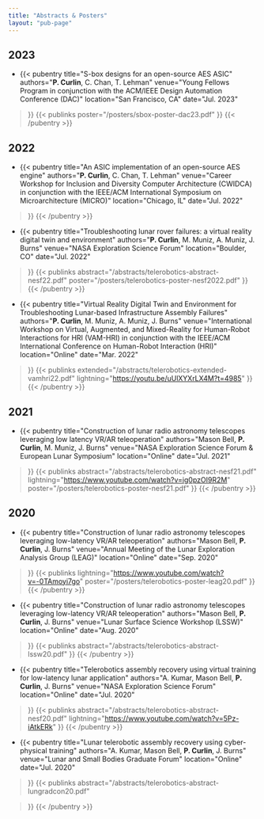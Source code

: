 ```yaml
---
title: "Abstracts & Posters"
layout: "pub-page"
---
```


<!-- Full list of abstracts and posters -->

<!-- Template -->
<!-- - {{< pubentry 
    title=""
    authors=""
    venue=""
    location=""
    date=""
>}}
{{< publinks
    abstract=""
    lightning=""
    poster=""
    code=""
    extended=""
>}}
{{< /pubentry >}} -->

## 2023

- {{< pubentry 
    title="S-box designs for an open-source AES ASIC"
    authors="**P. Curlin**, C. Chan, T. Lehman"
    venue="Young Fellows Program in conjunction with the ACM/IEEE Design Automation Conference (DAC)"
    location="San Francisco, CA"
    date="Jul. 2023"
>}}
{{< publinks
    poster="/posters/sbox-poster-dac23.pdf"
>}}
{{< /pubentry >}}

## 2022

- {{< pubentry 
    title="An ASIC implementation of an open-source AES engine"
    authors="**P. Curlin**, C. Chan, T. Lehman"
    venue="Career Workshop for Inclusion and Diversity Computer Architecture (CWIDCA) in conjunction with the IEEE/ACM International Symposium on Microarchitecture (MICRO)"
    location="Chicago, IL"
    date="Jul. 2022"
>}}
{{< /pubentry >}}


- {{< pubentry 
    title="Troubleshooting lunar rover failures: a virtual reality digital twin and environment"
    authors="**P. Curlin**, M. Muniz, A. Muniz, J. Burns"
    venue="NASA Exploration Science Forum"
    location="Boulder, CO"
    date="Jul. 2022"
>}}
{{< publinks
    abstract="/abstracts/telerobotics-abstract-nesf22.pdf"
    poster="/posters/telerobotics-poster-nesf2022.pdf"
>}}
{{< /pubentry >}}

- {{< pubentry 
    title="Virtual Reality Digital Twin and Environment for Troubleshooting Lunar-based Infrastructure Assembly Failures"
    authors="**P. Curlin**, M. Muniz, A. Muniz, J. Burns"
    venue="International Workshop on Virtual, Augmented, and Mixed-Reality for Human-Robot Interactions for HRI (VAM-HRI) in conjunction with the IEEE/ACM International Conference on Human-Robot Interaction (HRI)"
    location="Online"
    date="Mar. 2022"
>}}
{{< publinks
    extended="/abstracts/telerobotics-extended-vamhri22.pdf"
    lightning="https://youtu.be/uUlXYXrLX4M?t=4985"
>}}
{{< /pubentry >}}

## 2021

- {{< pubentry 
    title="Construction of lunar radio astronomy telescopes leveraging low latency VR/AR teleoperation"
    authors="Mason Bell, **P. Curlin**, M. Muniz, J. Burns"
    venue="NASA Exploration Science Forum & European Lunar Symposium"
    location="Online"
    date="Jul. 2021"
>}}
{{< publinks
    abstract="/abstracts/telerobotics-abstract-nesf21.pdf"
    lightning="https://www.youtube.com/watch?v=ig0pzOI9R2M"
    poster="/posters/telerobotics-poster-nesf21.pdf"
>}}
{{< /pubentry >}}

## 2020

- {{< pubentry 
    title="Construction of lunar radio astronomy telescopes leveraging low-latency VR/AR teleoperation"
    authors="Mason Bell, **P. Curlin**, J. Burns"
    venue="Annual Meeting of the Lunar Exploration Analysis Group (LEAG)"
    location="Online"
    date="Sep. 2020"
>}}
{{< publinks
    lightning="https://www.youtube.com/watch?v=-0TAmoyi7go"
    poster="/posters/telerobotics-poster-leag20.pdf"
>}}
{{< /pubentry >}}

- {{< pubentry 
    title="Construction of lunar radio astronomy telescopes leveraging low-latency VR/AR teleoperation"
    authors="Mason Bell, **P. Curlin**, J. Burns"
    venue="Lunar Surface Science Workshop (LSSW)"
    location="Online"
    date="Aug. 2020"
>}}
{{< publinks
    abstract="/abstracts/telerobotics-abstract-lssw20.pdf"
>}}
{{< /pubentry >}}

- {{< pubentry 
    title="Telerobotics assembly recovery using virtual training for low-latency lunar application"
    authors="A. Kumar, Mason Bell, **P. Curlin**, J. Burns"
    venue="NASA Exploration Science Forum"
    location="Online"
    date="Jul. 2020"
>}}
{{< publinks
    abstract="/abstracts/telerobotics-abstract-nesf20.pdf"
    lightning="https://www.youtube.com/watch?v=5Pz-iAtkERk"
>}}
{{< /pubentry >}}

- {{< pubentry 
    title="Lunar telerobotic assembly recovery using cyber-physical training"
    authors="A. Kumar, Mason Bell, **P. Curlin**, J. Burns"
    venue="Lunar and Small Bodies Graduate Forum"
    location="Online"
    date="Jul. 2020"
>}}
{{< publinks
    abstract="/abstracts/telerobotics-abstract-lungradcon20.pdf"

>}}
{{< /pubentry >}}
